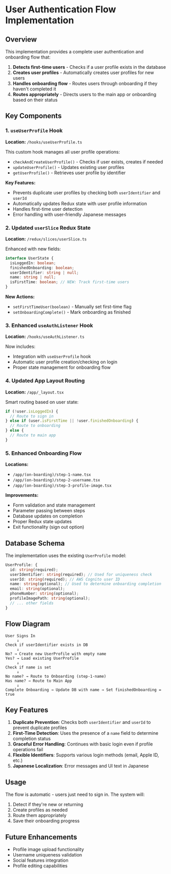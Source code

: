 # User Authentication Flow Implementation

## Overview

This implementation provides a complete user authentication and onboarding flow that:

1. **Detects first-time users** - Checks if a user profile exists in the database
2. **Creates user profiles** - Automatically creates user profiles for new users
3. **Handles onboarding flow** - Routes users through onboarding if they haven't completed it
4. **Routes appropriately** - Directs users to the main app or onboarding based on their status

## Key Components

### 1. `useUserProfile` Hook

**Location:** `/hooks/useUserProfile.ts`

This custom hook manages all user profile operations:

- `checkAndCreateUserProfile()` - Checks if user exists, creates if needed
- `updateUserProfile()` - Updates existing user profiles
- `getUserProfile()` - Retrieves user profile by identifier

**Key Features:**

- Prevents duplicate user profiles by checking both `userIdentifier` and `userId`
- Automatically updates Redux state with user profile information
- Handles first-time user detection
- Error handling with user-friendly Japanese messages

### 2. Updated `userSlice` Redux State

**Location:** `/redux/slices/userSlice.ts`

Enhanced with new fields:

```typescript
interface UserState {
  isLoggedIn: boolean;
  finishedOnboarding: boolean;
  userIdentifier: string | null;
  name: string | null;
  isFirstTime: boolean; // NEW: Track first-time users
}
```

**New Actions:**

- `setFirstTimeUser(boolean)` - Manually set first-time flag
- `setOnboardingComplete()` - Mark onboarding as finished

### 3. Enhanced `useAuthListener` Hook

**Location:** `/hooks/useAuthListener.ts`

Now includes:

- Integration with `useUserProfile` hook
- Automatic user profile creation/checking on login
- Proper state management for onboarding flow

### 4. Updated App Layout Routing

**Location:** `/app/_layout.tsx`

Smart routing based on user state:

```typescript
if (!user.isLoggedIn) {
  // Route to sign in
} else if (user.isFirstTime || !user.finishedOnboarding) {
  // Route to onboarding
} else {
  // Route to main app
}
```

### 5. Enhanced Onboarding Flow

**Locations:**

- `/app/(on-boarding)/step-1-name.tsx`
- `/app/(on-boarding)/step-2-username.tsx`
- `/app/(on-boarding)/step-3-profile-image.tsx`

**Improvements:**

- Form validation and state management
- Parameter passing between steps
- Database updates on completion
- Proper Redux state updates
- Exit functionality (sign out option)

## Database Schema

The implementation uses the existing `UserProfile` model:

```typescript
UserProfile: {
  id: string(required);
  userIdentifier: string(required); // Used for uniqueness check
  userId: string(required); // AWS Cognito user ID
  name: string(optional); // Used to determine onboarding completion
  email: string(optional);
  phoneNumber: string(optional);
  profileImagePath: string(optional);
  // ... other fields
}
```

## Flow Diagram

```
User Signs In
     ↓
Check if userIdentifier exists in DB
     ↓
No? → Create new UserProfile with empty name
Yes? → Load existing UserProfile
     ↓
Check if name is set
     ↓
No name? → Route to Onboarding (step-1-name)
Has name? → Route to Main App
     ↓
Complete Onboarding → Update DB with name → Set finishedOnboarding = true
```

## Key Features

1. **Duplicate Prevention**: Checks both `userIdentifier` and `userId` to prevent duplicate profiles
2. **First-Time Detection**: Uses the presence of a `name` field to determine completion status
3. **Graceful Error Handling**: Continues with basic login even if profile operations fail
4. **Flexible Identifiers**: Supports various login methods (email, Apple ID, etc.)
5. **Japanese Localization**: Error messages and UI text in Japanese

## Usage

The flow is automatic - users just need to sign in. The system will:

1. Detect if they're new or returning
2. Create profiles as needed
3. Route them appropriately
4. Save their onboarding progress

## Future Enhancements

- Profile image upload functionality
- Username uniqueness validation
- Social features integration
- Profile editing capabilities
